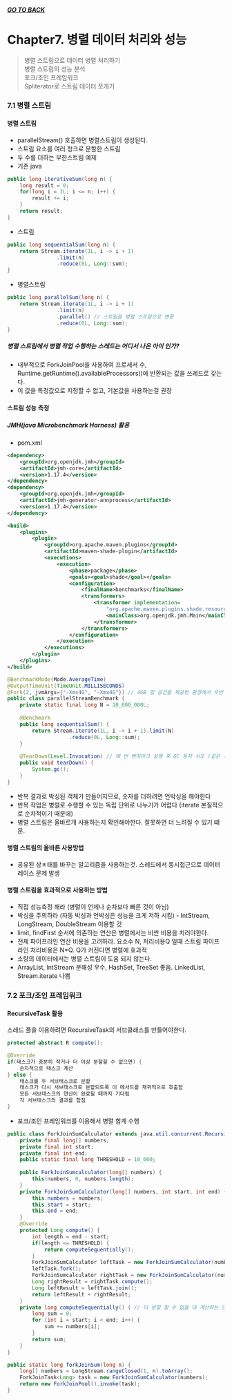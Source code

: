 ##### [GO TO BACK](../README.md)

# Chapter7. 병렬 데이터 처리와 성능
> 병렬 스트림으로 데이터 병렬 처리하기  
> 병렬 스트림의 성능 분석  
> 포크/조인 프레임워크  
> Spliterator로 스트림 데이터 쪼개기

### 7.1 병렬 스트림
#### 병렬 스트림
- parallelStream() 호츨하면 병렬스트림이 생성된다.
- 스트림 요소를 여러 청크로 분할한 스트림
- 두 수를 더하는 무한스트림 예제
- 기존 java
```java
public long iterativeSum(long n) {
    long result = 0;
    for(long i = 1L; i <= n; i++) {
        result += i;
    }
    return result;
}
```
- 스트림
```java
public long sequentialSum(long n) {
    return Stream.iterate(1L, i -> i + 1)
                .limit(n)
                .reduce(0L, Long::sum);
}
```
- 병렬스트림
```java
public long parallelSum(long n) {
    return Stream.iterate(1L, i -> i + 1)
                .limit(n)
                .parallel() // 스트림을 병렬 스트림으로 변환
                .reduce(0L, Long::sum);
}
```

##### 병렬 스트림에서 병렬 작업 수행하는 스레드는 어디서 나온 아이 인가?
- 내부적으로 ForkJoinPool을 사용하여 프로세서 수, Runtime.getRuntime().availableProcessors()에 반환되는 값을 쓰레드로 갖는다.
- 이 값을 특정값으로 지정할 수 없고, 기본값을 사용하는걸 권장

#### 스트림 성능 측정
##### JMH(java Microbenchmark Harness) 활용
- pom.xml
```xml
<dependency>
    <groupId>org.openjdk.jmh</groupId>
    <artifactId>jmh-core</artifactId>
    <version>1.17.4</version>
</dependency>
<dependency>
    <groupId>org.openjdk.jmh</groupId>
    <artifactId>jmh-generator-annprocess</artifactId>
    <version>1.17.4</version>
</dependency>
```
```xml
<build>
    <plugins>
        <plugin>
            <groupId>org.apache.maven.plugins</groupId>
            <artifactId>maven-shade-plugin</artifactId>
            <executions>
                <execution>
                    <phase>package</phase>
                    <goals><goal>shade</goal></goals>
                    <configuration>
                        <finalName>benchmarks</finalName>
                        <transformers>
                            <transformer implementation=
                                "org.apache.maven.plugins.shade.resource.ManifestResourceTransformer">
                                <mainClass>org.openjdk.jmh.Main</mainClass>                            
                            </transformer>
                        </transformers>
                    </configuration>
                </execution>
            </executions>
        </plugin>
    </plugins>
</build>
```
```java
@BenchmarkMode(Mode.AverageTime)
@OutputTimeUnit(TimeUnit.MILLISECONDS)
@Fork(2, jvmArgs={"-Xms4G", "-Xmx4G"}) // 4GB 힙 공간을 제공한 환경애서 두번 벤치마크를 수행해 결과의 신뢰성 확보
public class parallelStreamBenchmark {
    private static final long N = 10_000_000L;
    
    @Benchmark
    public long sequentialSum() {
        return Stream.iterate(1L, i -> i + 1).limit(N)
                    .reduce(0L, Long::sum);
    }
    
    @TearDown(Level.Invocation) // 매 번 벤치마크 실행 후 GC 동작 시도 (같은 상황)
    public void tearDown() {
        System.gc();
    }
}
```
- 반복 결과로 박싱된 객체가 만들어지므로, 숫자를 더하려면 언박싱을 해야한다
- 반복 작업은 병렬로 수행할 수 있는 독립 단위로 나누기가 어렵다 (iterate 본질적으로 순차적이기 때문에)
- 병렬 스트림은 올바르개 사용하는지 확인해야한다. 잘못하면 더 느려질 수 있기 떄문.

#### 병렬 스트림의 올바른 사용방법
- 공유된 상ㅊ태를 바꾸는 알고리즘을 사용하는것. 스레드에서 동시접근으로 데이터 레이스 문제 발생

#### 병렬 스트림을 효과적으로 사용하는 방법
- 직접 성능측정 해라 (병렬이 언제나 순차보다 빠른 것이 아님)
- 박싱을 주의하라 (자동 박싱과 언박싱은 성능을 크게 저하 시킴) - IntStream, LongStream, DoubleStream 이용할 것
- limit, findFirst 순서에 의존하는 연산은 병렬에서는 비싼 비용을 치러야한다.
- 전체 파이프라인 연산 비용을 고려하라. 요소수 N, 처리비용Q 일때 스트림 파이프라인 처리비용은 N*Q. Q가 커진다면 병렬에 효과적
- 소량의 데이터에서는 병렬 스트림이 도움 되지 않는다.
- ArrayList, IntStream 분해성 우수, HashSet, TreeSet 좋음. LinkedList, Stream.iterate 나쁨

### 7.2 포크/조인 프레임워크

#### RecursiveTask 활용
스레드 풀을 이용하려면 RecursiveTask<R>의 서브클래스를 만들어야한다.
``` java
protected abstract R compute();

@Override
if(태스크가 충분히 작거나 더 이상 분할할 수 없으면) {
    순차적으로 태스크 계산 
} else {
    태스크를 두 서브태스크로 분할 
    태스크가 다시 서브태스크로 분할되도록 이 메서드를 재귀적으로 호출함
    모든 서브태스크의 연산이 완료될 때까지 기다림
    각 서브태스크의 결과를 합침
}
```
- 포크/조인 프레임워크를 이용해서 병렬 합계 수행
```java
public class ForkJoinSumCalculator extends java.util.concurrent.RecursiveTask<Long> {
    private final long[] numbers;
    private final int start;
    private final int end;
    public static final long THRESHOLD = 10_000;
    
    public ForkJoinSumcalculator(long[] numbers) {
        this(numbers, 0, numbers.length);
    }
    private ForkJoinSumCalculator(long[] numbers, int start, int end) {
        this.numbers = numbers;
        this.start = start;
        this.end = end;
    }
    @Override
    protected Long compute() {
        int length = end - start;
        if(length <= THRESHOLD) {
            return computeSequentially();
        }
        ForkJoinSumCalculator leftTask = new ForkJoinSumCalculator(numbers, start, start + length/2);
        leftTask.fork();
        ForkJoinSumcalculator rightTask = new ForkJoinSumCalculator(numbers, start + length/2, end);
        Long rightResult = rightTask.compute();
        Long leftResult = leftTask.join();
        return leftResult + rightResult;
    }
    private long computeSequentially() { // 더 분할 할 수 없을 대 계산하는 단순 알고리즘
        long sum = 0;
        for (int i = start; i < end; i++) {
            sum += numbers[i];
        }
        return sum;
    }
}
```
```java
public static long forkJoinSum(long n) {
    long[] numbers = LongStream.rangeClosed(1, n).toArray();
    ForkJoinTask<Long> task = new ForkJoinSumCalculator(numbers);
    return new ForkJoinPool().invoke(task);
}
```
